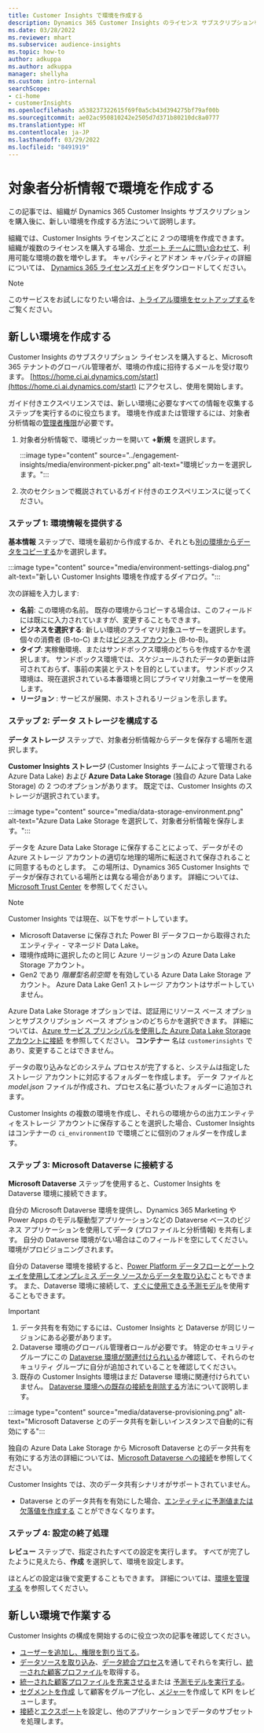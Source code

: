 ```yaml
---
title: Customer Insights で環境を作成する
description: Dynamics 365 Customer Insights のライセンス サブスクリプションを使用して環境を作成するステップ。
ms.date: 03/28/2022
ms.reviewer: mhart
ms.subservice: audience-insights
ms.topic: how-to
author: adkuppa
ms.author: adkuppa
manager: shellyha
ms.custom: intro-internal
searchScope:
- ci-home
- customerInsights
ms.openlocfilehash: a538237322615f69f0a5cb43d394275bf79af00b
ms.sourcegitcommit: ae02ac950810242e2505d7d371b80210dc8a0777
ms.translationtype: HT
ms.contentlocale: ja-JP
ms.lasthandoff: 03/29/2022
ms.locfileid: "8491919"
---
```

# <a name="create-an-environment-in-audience-insights"></a>対象者分析情報で環境を作成する

この記事では、組織が Dynamics 365 Customer Insights サブスクリプションを購入後に、新しい環境を作成する方法について説明します。 

組織では、Customer Insights ライセンスごとに *2* つの環境を作成できます。 組織が複数のライセンスを購入する場合、[サポート チームに問い合わせて](https://go.microsoft.com/fwlink/?linkid=2079641)、利用可能な環境の数を増やします。 キャパシティとアドオン キャパシティの詳細については、 [Dynamics 365 ライセンスガイド](https://go.microsoft.com/fwlink/?LinkId=866544)をダウンロードしてください。

> [!NOTE]
> このサービスをお試しになりたい場合は、[トライアル環境をセットアップする](../trial-signup.md)をご覧ください。

## <a name="create-a-new-environment"></a>新しい環境を作成する

Customer Insights のサブスクリプション ライセンスを購入すると、Microsoft 365 テナントのグローバル管理者が、環境の作成に招待するメールを受け取ります。 [https://home.ci.ai.dynamics.com/start](https://home.ci.ai.dynamics.com/start) にアクセスし、使用を開始します。 

ガイド付きエクスペリエンスでは、新しい環境に必要なすべての情報を収集するステップを実行するのに役立ちます。 環境を作成または管理するには、対象者分析情報の[管理者権限](permissions.md)が必要です。

1. 対象者分析情報で、環境ピッカーを開いて **+新規** を選択します。
  
   :::image type="content" source="../engagement-insights/media/environment-picker.png" alt-text="環境ピッカーを選択します。":::

1. 次のセクションで概説されているガイド付きのエクスペリエンスに従ってください。

### <a name="step-1-provide-environment-information"></a>ステップ 1: 環境情報を提供する

**基本情報** ステップで、環境を最初から作成するか、それとも[別の環境からデータをコピーする](manage-environments.md#copy-the-environment-configuration)かを選択します。

   :::image type="content" source="media/environment-settings-dialog.png" alt-text="新しい Customer Insights 環境を作成するダイアログ。":::

次の詳細を入力します:
   - **名前**: この環境の名前。 既存の環境からコピーする場合は、このフィールドには既にに入力されていますが、変更することもできます。
   - **ビジネスを選択する**: 新しい環境のプライマリ対象ユーザーを選択します。 個々の消費者 (B-to-C) または[ビジネス アカウント](work-with-business-accounts.md) (B-to-B)。
   - **タイプ**: 実稼働環境、またはサンドボックス環境のどちらを作成するかを選択します。 サンドボックス環境では、スケジュールされたデータの更新は許可されておらず、事前の実装とテストを目的としています。 サンドボックス環境は、現在選択されている本番環境と同じプライマリ対象ユーザーを使用します。
   - **リージョン** : サービスが展開、ホストされるリージョンを示します。

### <a name="step-2-configure-data-storage"></a>ステップ 2: データ ストレージを構成する

**データ ストレージ** ステップで、対象者分析情報からデータを保存する場所を選択します。

**Customer Insights ストレージ** (Customer Insights チームによって管理される Azure Data Lake) および **Azure Data Lake Storage** (独自の Azure Data Lake Storage) の 2 つのオプションがあります。 既定では、Customer Insights のストレージが選択されています。

:::image type="content" source="media/data-storage-environment.png" alt-text="Azure Data Lake Storage を選択して、対象者分析情報を保存します。":::

データを Azure Data Lake Storage に保存することによって、データがその Azure ストレージ アカウントの適切な地理的場所に転送されて保存されることに同意するものとします。 この場所は、Dynamics 365 Customer Insights でデータが保存されている場所とは異なる場合があります。 詳細については、[Microsoft Trust Center](https://www.microsoft.com/trust-center) を参照してください。

> [!NOTE]
> Customer Insights では現在、以下をサポートしています。
> - Microsoft Dataverse に保存された Power BI データフローから取得されたエンティティ - マネージド Data Lake。  
> - 環境作成時に選択したのと同じ Azure リージョンの Azure Data Lake Storage アカウント。
> - Gen2 であり *階層型名前空間* を有効している Azure Data Lake Storage アカウント。 Azure Data Lake Gen1 ストレージ アカウントはサポートしていません。

Azure Data Lake Storage オプションでは、認証用にリソース ベース オプションとサブスクリプション ベース オプションのどちらかを選択できます。 詳細については、[Azure サービス プリンシパルを使用した Azure Data Lake Storage アカウントに接続](connect-service-principal.md) を参照してください。 **コンテナー** 名は `customerinsights` であり、変更することはできません。

データの取り込みなどのシステム プロセスが完了すると、システムは指定したストレージ アカウントに対応するフォルダーを作成します。 データ ファイルと *model.json* ファイルが作成され、プロセス名に基づいたフォルダーに追加されます。

Customer Insights の複数の環境を作成し、それらの環境からの出力エンティティをストレージ アカウントに保存することを選択した場合、Customer Insights はコンテナーの `ci_environmentID` で環境ごとに個別のフォルダーを作成します。

### <a name="step-3-connect-to-microsoft-dataverse"></a>ステップ 3: Microsoft Dataverse に接続する
   
**Microsoft Dataverse** ステップを使用すると、Customer Insights を Dataverse 環境に接続できます。

自分の Microsoft Dataverse 環境を提供し、Dynamics 365 Marketing や Power Apps のモデル駆動型アプリケーションなどの Dataverse ベースのビジネス アプリケーションを使用してデータ (プロファイルと分析情報) を共有します。 自分の Dataverse 環境がない場合はこのフィールドを空にしてください。環境がプロビジョニングされます。

自分の Dataverse 環境を接続すると、[Power Platform データフローとゲートウェイを使用してオンプレミス データ ソースからデータを取り込む](data-sources.md#add-data-from-on-premises-data-sources)こともできます。 また、Dataverse 環境に接続して、[すぐに使用できる予測モデル](predictions-overview.md?tabs=b2c#out-of-box-models)を使用することもできます。

> [!IMPORTANT]
> 1. データ共有を有効にするには、Customer Insights と Dataverse が同じリージョンにある必要があります。
> 1. Dataverse 環境のグローバル管理者ロールが必要です。 特定のセキュリティ グループにこの [Dataverse 環境が関連付けられいる](/power-platform/admin/control-user-access#associate-a-security-group-with-a-dataverse-environment)か確認して、それらのセキュリティ グループに自分が追加されていることを確認してください。
> 1. 既存の Customer Insights 環境はまだ Dataverse 環境に関連付けられていません。 [Dataverse 環境への既存の接続を削除する](manage-environments.md#remove-an-existing-connection-to-a-dataverse-environment)方法について説明します。

:::image type="content" source="media/dataverse-provisioning.png" alt-text="Microsoft Dataverse とのデータ共有を新しいインスタンスで自動的に有効にする":::

独自の Azure Data Lake Storage から Microsoft Dataverse とのデータ共有を有効にする方法の詳細については、[Microsoft Dataverse への接続](manage-environments.md#connect-to-microsoft-dataverse)を参照してください。

Customer Insights では、次のデータ共有シナリオがサポートされていません。
- Dataverse とのデータ共有を有効にした場合、[エンティティに予測値または欠落値を作成する](predictions.md) ことができなくなります。

### <a name="step-4-finalize-the-settings"></a>ステップ 4: 設定の終了処理

**レビュー** ステップで、指定されたすべての設定を実行します。 すべてが完了したように見えたら、**作成** を選択して、環境を設定します。 

ほとんどの設定は後で変更することもできます。 詳細については、[環境を管理する](manage-environments.md) を参照してください。

## <a name="work-with-your-new-environment"></a>新しい環境で作業する

Customer Insights の構成を開始するのに役立つ次の記事を確認してください。 

- [ユーザーを追加し、権限を割り当てる](permissions.md)。
- [データソースを取り込み](data-sources.md)、[データ統合プロセス](data-unification.md)を通してそれらを実行し、[統一された顧客プロファイル](customer-profiles.md)を取得する。
- [統一された顧客プロファイルを充実させる](enrichment-hub.md)または [予測モデルを実行する](predictions-overview.md)。
- [セグメントを作成](segments.md) して顧客をグループ化し、[メジャー](measures.md)を作成して KPI をレビューします。
- [接続](connections.md)と[エクスポート](export-destinations.md)を設定し、他のアプリケーションでデータのサブセットを処理します。
